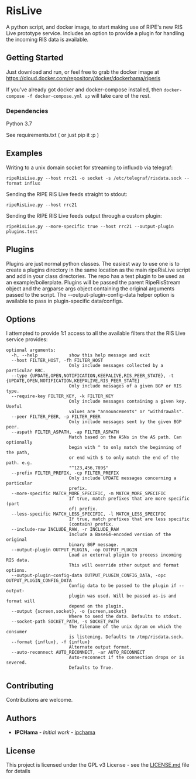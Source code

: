 # RisLive

A python script, and docker image, to start making use of RIPE's new RIS Live prototype service.  Includes an option to provide a plugin for handling the incoming RIS data is available.

## Getting Started

Just download and run, or feel free to grab the docker image at https://cloud.docker.com/repository/docker/dockerhama/riperis

If you've already got docker and docker-compose installed, then `docker-compose -f docker-compose.yml up` will take care of the rest.

### Dependencies
Python 3.7

See requirements.txt ( or just pip it :p )

## Examples
Writing to a unix domain socket for streaming to influxdb via telegraf:
```
ripeRisLive.py --host rrc21 -o socket -s /etc/telegraf/risdata.sock --format influx
```

Sending the RIPE RIS Live feeds straight to stdout:
```
ripeRisLive.py --host rrc21
```

Sending the RIPE RIS Live feeds output through a custom plugin:
```
ripeRisLive.py --more-specific true --host rrc21 --output-plugin plugins.test
```
## Plugins
Plugins are just normal python classes.  The easiest way to use one is to create a plugins directory in the same location as the main ripeRisLive script and add in your class directories.
The repo has a test plugin to be used as an example/boilerplate.  Plugins will be passed the parent RipeRisStream object and the argparse args object containing the original arguments passed to the script. The --output-plugin-config-data helper option is available to pass in plugin-specific data/configs.

## Options
I attempted to provide 1:1 access to all the available filters that the RIS Live service provides: 
```
optional arguments:
  -h, --help            show this help message and exit
  --host FILTER_HOST, -fh FILTER_HOST
                        Only include messages collected by a particular RRC.
  --type {UPDATE,OPEN,NOTIFICATION,KEEPALIVE,RIS_PEER_STATE}, -t {UPDATE,OPEN,NOTIFICATION,KEEPALIVE,RIS_PEER_STATE}
                        Only include messages of a given BGP or RIS type.
  --require-key FILTER_KEY, -k FILTER_KEY
                        Only include messages containing a given key. Useful
                        values are "announcements" or "withdrawals".
  --peer FILTER_PEER, -p FILTER_PEER
                        Only include messages sent by the given BGP peer.
  --aspath FILTER_ASPATH, -ap FILTER_ASPATH
                        Match based on the ASNs in the AS path. Can optionally
                        begin with ^ to only match the beginning of the path,
                        or end with $ to only match the end of the path. e.g.
                        "^123,456,789$"
  --prefix FILTER_PREFIX, -cp FILTER_PREFIX
                        Only include UPDATE messages concerning a particular
                        prefix.
  --more-specific MATCH_MORE_SPECIFIC, -m MATCH_MORE_SPECIFIC
                        If true, match prefixes that are more specific (part
                        of) prefix.
  --less-specific MATCH_LESS_SPECIFIC, -l MATCH_LESS_SPECIFIC
                        If true, match prefixes that are less specific
                        (contain) prefix.
  --include-raw INCLUDE_RAW, -r INCLUDE_RAW
                        Include a Base64-encoded version of the original
                        binary BGP message.
  --output-plugin OUTPUT_PLUGIN, -op OUTPUT_PLUGIN
                        Load an external plugin to process incoming RIS data.
                        This will override other output and format options.
  --output-plugin-config-data OUTPUT_PLUGIN_CONFIG_DATA, -opc OUTPUT_PLUGIN_CONFIG_DATA
                        Config data to be passed to the plugin if --output-
                        plugin was used. Will be passed as-is and format will
                        depend on the plugin.
  --output {screen,socket}, -o {screen,socket}
                        Where to send the data. Defaults to stdout.
  --socket-path SOCKET_PATH, -s SOCKET_PATH
                        The filename of the unix dgram on which the consumer
                        is listening. Defaults to /tmp/risdata.sock.
  --format {influx}, -f {influx}
                        Alternate output format.
  --auto-reconnect AUTO_RECONNECT, -ar AUTO_RECONNECT
                        Auto-reconnect if the connection drops or is severed.
                        Defaults to True.
```
## Contributing

Contributions are welcome.

## Authors

* **IPCHama** - *Initial work* - [ipchama](https://github.com/ipchama)

## License

This project is licensed under the GPL v3 License - see the [LICENSE.md](LICENSE.md) file for details
